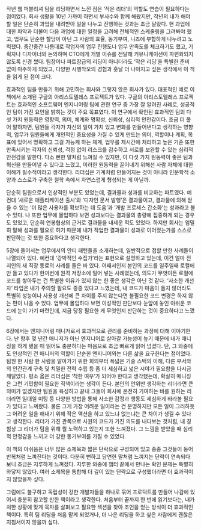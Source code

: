 작년 웹 퍼블리셔 팀을 리딩하면서 느낀 점은 ‘작은 리더’의 역할도 연습이 필요하다는 점이었다. 회사 생활을 10년 가까이 하면서 부사수와 함께 해왔지만, 작년의 내가 해야 할 일은 단순히 과업을 내려받아 일을 나누고 진행하는 것과는 조금 달랐다. 현 과업에 대한 파악과 더불어 다음 과업에 대한 일정을 고려해 전체적인 스케줄링을 그려봐야 했고, 업무도 단순한 할당이 아닌 그 사람의 효율, 동기부여, 니즈에 부합하게 나누려고 노력했다. 중간중간 나름대로 작업자의 업무 진행도나 업무 만족도를 체크하기도 했고, 기획자나 디자이너와 논의하며 CTO에게 개별 이슈를 전달해 커뮤니케이션이 파편화되지 않도록 신경 썼다. 팀장이나 파트장급의 리딩이 아니더라도 ‘작은 리딩’을 특별한 준비 없이 마주하게 되었고, 다양한 시행착오의 경험과 훗날 더 나아지고 싶은 생각에서 이 책을 읽게 된 점이 크다.

효과적인 팀을 만들기 위해 고민하는 회사와 그렇지 않은 회사가 있다. 대표적인 예로 이 책에서 소개된 구글의 아리스토텔레스 프로젝트가 있다. 구글의 아리스토텔레스 프로젝트는 효과적인 소프트웨어 엔지니어링 팀에 관한 연구 중 가장 잘 알려진 사례로, 성공적인 팀이 가진 요인을 밝히는 것이 주요 목표였다. 이 연구에서 확인된 효과적인 팀의 다섯 가지 원동력은 영향력, 의미, 체계와 명확성, 신뢰성, 심리적 안전감이다. 조금 더 풀어 말하자면, 팀원들 각자가 자신의 일이 가치 있고 변화를 만들어낸다고 생각하는 영향력, 업무가 팀원들에게 개인적인 중요성을 가질 수 있게 만드는 의미, 역할이나 계획, 목표에 있어서 명확하고 그걸 가능케 하는 체계, 업무를 제시간에 처리하고 높은 기준 또한 만족시키는 각자의 신뢰성, 걱정 없이 리스크를 감수하고 서로를 보완할 수 있는 심리적 안전감을 말한다. 다소 뻔한 말처럼 느껴질 수 있지만, 이 다섯 가지 원동력이 좋은 팀과 혁신을 만들어낼 수 있다고 느꼈고, 이러한 원동력을 끌어내기 위해선 사람 자체에 대한 이해가 필수적이라고 생각한다. 리더십은 기계처럼 만들어지는 것이 아니라 인문학적 소양과 스스로가 구축한 철학 속에서 자연스럽게 형성되는 게 아닐까.

단순히 팀원으로서 인상적인 부분도 있었는데, 결과물과 성과를 비교하는 파트였다. 예컨대 ‘새로운 애플리케이션 출시’와 ‘디자인 문서 발행’은 결과물이고, 결과물에 의해 얻을 수 있는 ‘더 많은 사용자를 확보하는 데 도움’과 ‘개발 프로세스 간소화’는 성과라고 볼 수 있다. 나 또한 업무에 몰입하다 보면 성과보다는 결과물의 총량에 집중하게 되는 경우도 있었고, 단순히 연봉협상의 근거로 결과물을 내세운 적도 있었다. 하지만 회사는 엄밀히 말해 성과를 필요로 하기 때문에 내가 작업한 결과물이 성과로 이어졌는가를 스스로 판단하는 것 또한 중요하다고 생각한다. 

5장에 들어서는 업무에서의 안티 패턴들을 소개하는데, 일반적으로 접할 만한 사례들이 나열되어 있다. 예컨대 ‘강박적인 수집가’라는 표현으로 설명하고 있는데, 이건 얼마 전 지인의 새 직장 동료의 사례를 들은 바 있다. 어째서인지 본인의 코드를 일주일째 로컬에만 들고 있다가 한꺼번에 원격 저장소에 밀어 넣는 사례였는데, 의도가 무엇이든 로컬에 코드를 쌓아두는 건 특별한 이유가 있지 않는 한 좋은 생각은 아닌 것 같다. ‘사소한 개선자’ 타입은 내가 주의할 필요도 종종 있다고 느꼈는데, 내 코드가 마음이 들지 않더라도 특별히 성능이나 사용성 개선에 큰 차이를 주지 않는다면 불필요한 코드 변경은 하지 않는 편이 나을 수 있다. 업무에 몰입하다 보면 이성적인 판단보다 눈앞에 놓인 아쉬운 코드에 눈이 가기 마련인데, 지금 당장 필요한 게 무엇인지 판단하는 것이 중요하다고 느꼈다.

6장에서는 엔지니어링 매니저로서 효과적으로 관리를 준비하는 과정에 대해 이야기한다. 난 향후 몇 년간 매니저가 아닌 엔지니어로 살아갈 가능성이 높기 때문에 내가 매니징을 하게 됐을 때 읽어도 충분하다는 마음으로 조금 빠르게 읽어 넘겼다. 단, 그 와중에도 인상적인 건 매니저의 역할이 단순한 엔지니어와는 다른 삶을 요구한다는 점이었다. 팀원 한 사람 한 사람을 알아가기 위한 회의부터 폭넓은 기술 스택의 이해, 다른 부서와의 인간관계 구축 및 치밀한 전략 수립 등 좀 더 세심하고 넓은 시야가 필요함을 다시금 깨달았다. 평소 옳은 리더십은 ‘착한 여우’가 되어야 한다고 생각했는데, 확실히 매니징은 그런 기민함이 필요한 직책이라는 생각이 든다. 본인의 안위만 생각하는 리더라면 큰 의미가 없겠지만 팀원을 육성하고 끝내 그들이 회사에 온전히 기여하는 바를 원하는 리더라면 일대일 미팅 등 다양한 방법을 통해 사소한 감정과 행동도 세심하게 바라볼 필요가 있다고 느껴왔다. 물론 그게 가장 어려운 일이라는 건 분명하지만 모든 일이 그러하듯 그 어려운 일을 해내기 위해 작은 액션을 하고 있느냐 없는냐는 큰 차이가 생길 수 있다고 생각한다. 리더가 가진 관록으로 사원의 코드가 가진 의도를 내다보는 것처럼, 내 경험상 그 리더가 팀을 위해 뭘 노력하고 있는지 또한 느껴졌다. 그 느낌을 받았을 때 심리적 안정감을 느끼고 더 강한 동기부여를 가질 수 있었다.

이 책의 아쉬움은 너무 많은 소제목과 짧은 단락으로 구성되어 있고 종종 그것들이 동어반복처럼 느껴진다는 것이다. 다분히 뻔하고 당연한 말처럼 느껴지는 단락이 연속되다 보니 조금은 지루하게 느껴졌다. 지루한 와중에 챕터 끝에서 만나는 확인 문제는 특별히 와닿지 않았다. 여러 소제목을 통합해 더 깊이 있는 단락으로 구성했더라면 더 효과적이지 않았을까 싶다. 

그럼에도 불구하고 독립성이 강한 개발자들을 하나로 묶어 프로덕트를 만들어 나감에 있어서 충분히 참고할 만한 책이라고 생각한다. 처음부터 끝까지 한 번에 읽기보다는, 내가 처한 상황에 맞게 목차를 살펴보고 필요한 섹션을 찾아 조언을 얻는 방식이 더 효과적인 책이다. 특히 팀 리딩을 처음 맡게 되었거나, 더 나은 리딩을 하고 싶은 사람에게 괜찮은 지침서이지 않을까 싶다.